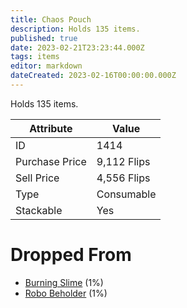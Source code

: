```yaml
---
title: Chaos Pouch
description: Holds 135 items.
published: true
date: 2023-02-21T23:23:44.000Z
tags: items
editor: markdown
dateCreated: 2023-02-16T00:00:00.000Z
---
```


Holds 135 items.

|Attribute|Value|
|-|-|
|ID|1414|
|Purchase Price|9,112 Flips|
|Sell Price|4,556 Flips|
|Type|Consumable|
|Stackable|Yes|


# Dropped From
 * [Burning Slime](/monsters/burning-slime.md) (1%)
 * [Robo Beholder](/monsters/robo-beholder.md) (1%)
